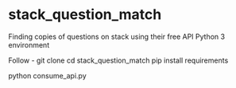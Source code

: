 # stack_question_match

Finding copies of questions on stack using their free API
Python 3 environment

Follow - 
git clone <repo>
cd stack_question_match
pip install requirements

python consume_api.py
